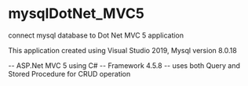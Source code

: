 # mysqlDotNet_MVC5
connect mysql database to Dot Net MVC 5 application


This application created using Visual Studio 2019, Mysql version 8.0.18 

-- ASP.Net MVC 5 using C#
-- Framework 4.5.8
-- uses both Query and Stored Procedure for CRUD operation
